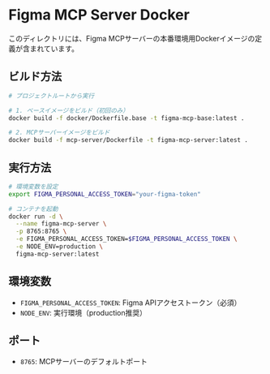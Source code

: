 # Figma MCP Server Docker

このディレクトリには、Figma MCPサーバーの本番環境用Dockerイメージの定義が含まれています。

## ビルド方法

```bash
# プロジェクトルートから実行

# 1. ベースイメージをビルド（初回のみ）
docker build -f docker/Dockerfile.base -t figma-mcp-base:latest .

# 2. MCPサーバーイメージをビルド
docker build -f mcp-server/Dockerfile -t figma-mcp-server:latest .
```

## 実行方法

```bash
# 環境変数を設定
export FIGMA_PERSONAL_ACCESS_TOKEN="your-figma-token"

# コンテナを起動
docker run -d \
  --name figma-mcp-server \
  -p 8765:8765 \
  -e FIGMA_PERSONAL_ACCESS_TOKEN=$FIGMA_PERSONAL_ACCESS_TOKEN \
  -e NODE_ENV=production \
  figma-mcp-server:latest
```

## 環境変数

- `FIGMA_PERSONAL_ACCESS_TOKEN`: Figma APIアクセストークン（必須）
- `NODE_ENV`: 実行環境（production推奨）

## ポート

- `8765`: MCPサーバーのデフォルトポート